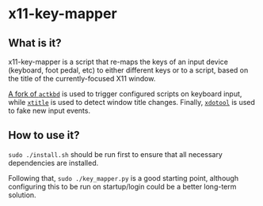 # x11-key-mapper

## What is it?

x11-key-mapper is a script that re-maps the keys of an input device (keyboard,
foot pedal, etc) to either different keys or to a script, based on the title of
the currently-focused X11 window.

[A fork of `actkbd`](https://github.com/Khouderchah-Alex/actkbd) is used to
trigger configured scripts on keyboard input, while
[`xtitle`](https://github.com/baskerville/xtitle) is used to detect window title
changes. Finally, [`xdotool`](https://github.com/jordansissel/xdotool) is used
to fake new input events.

## How to use it?

`sudo ./install.sh` should be run first to ensure that all necessary
dependencies are installed.

Following that, `sudo ./key_mapper.py` is a good starting point, although
configuring this to be run on startup/login could be a better long-term
solution.
